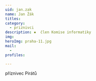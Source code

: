 ```yaml
---
uid: jan.zak
name: Jan Žák
titles:
category:
  - priznivci
description: ▪  člen Komise informatiky
img: 
heroImg: praha-11.jpg
mail:
  - 
profiles:
  
---
```



příznivec Pirátů
